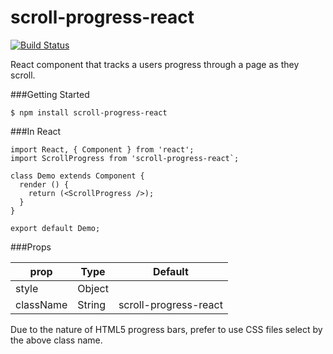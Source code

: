 # scroll-progress-react
[![Build Status](https://img.shields.io/travis/npm/npm/latest.svg)](https://travis-ci.org/npm/npm)

React component that tracks a users progress through a page as they scroll.

###Getting Started
```
$ npm install scroll-progress-react
```

###In React
```
import React, { Component } from 'react';
import ScrollProgress from 'scroll-progress-react`;

class Demo extends Component {
  render () {
    return (<ScrollProgress />);
  }
}

export default Demo;
```
###Props

prop | Type | Default
-----|------|--------
style| Object | 
className | String | scroll-progress-react
  
Due to the nature of HTML5 progress bars, prefer to use CSS files select by the above class name. 
